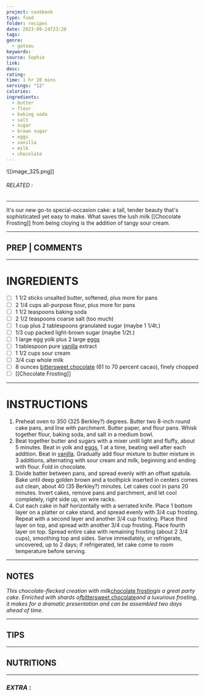 ```yaml
---
project: cookbook
type: food
folder: recipes
date: 2023-09-24T23:28
tags: 
genre:
  - gateau
keywords: 
source: Sophie
link: 
desc: 
rating: 
time: 1 hr 20 mins
servings: "12"
calories: 
ingredients:
  - butter
  - flour
  - baking soda
  - salt
  - sugar
  - brown sugar
  - eggs
  - vanilla
  - milk
  - chocolate
---
```


![[image_325.png]]
###### *RELATED* : 
---
It's our new go-to special-occasion cake: a tall, tender beauty that's sophisticated yet easy to make. What saves the lush milk [[Chocolate Frosting]] from being cloying is the addition of tangy sour cream.

---
## PREP | COMMENTS



---
# INGREDIENTS

- [ ] 1 1/2 sticks unsalted butter, softened, plus more for pans
- [ ] 2 1/4 cups all-purpose flour, plus more for pans
- [ ] 1 1/2 teaspoons baking soda
- [ ] 2 1/2 teaspoons coarse salt (too much)
- [ ] 1 cup plus 2 tablespoons granulated sugar (maybe 1 1/4t.)
- [ ] 1/3 cup packed light-brown sugar (maybe 1/2t.)
- [ ] 1 large egg yolk plus 2 large [eggs](http://www.marthastewart.com/dap/term/1002?lc=int_mb_1001)
- [ ] 1 tablespoon pure [vanilla](http://www.marthastewart.com/dap/term/1310?lc=int_mb_1001) extract
- [ ] 1 1/2 cups sour cream
- [ ] 3/4 cup whole milk
- [ ] 8 ounces [bittersweet chocolate](http://www.marthastewart.com/dap/term/1178?lc=int_mb_1001) (61 to 70 percent cacao), finely chopped
- [ ] [[Chocolate Frosting]]

---
# INSTRUCTIONS

1. Preheat oven to 350 (325 Berkley?) degrees. Butter two 8-inch round cake pans, and line with parchment. Butter paper, and flour pans. Whisk together flour, baking soda, and salt in a medium bowl.
2. Beat together butter and sugars with a mixer until light and fluffy, about 5 minutes. Beat in yolk and [eggs](http://www.marthastewart.com/dap/term/1002?lc=int_mb_1001), 1 at a time, beating well after each addition. Beat in [vanilla](http://www.marthastewart.com/dap/term/1310?lc=int_mb_1001). Gradually add flour mixture to butter mixture in 3 additions, alternating with sour cream and milk, beginning and ending with flour. Fold in chocolate.
3. Divide batter between pans, and spread evenly with an offset spatula. Bake until deep golden brown and a toothpick inserted in centers comes out clean, about 40 (35 Berkley?) minutes. Let cakes cool in pans 20 minutes. Invert cakes, remove pans and parchment, and let cool completely, right side up, on wire racks.
4. Cut each cake in half horizontally with a serrated knife. Place 1 bottom layer on a platter or cake stand, and spread evenly with 3/4 cup frosting. Repeat with a second layer and another 3/4 cup frosting. Place third layer on top, and spread with another 3/4 cup frosting. Place fourth layer on top. Spread entire cake with remaining frosting (about 2 3/4 cups), smoothing top and sides. Serve immediately, or refrigerate, uncovered, up to 2 days; if refrigerated, let cake come to room temperature before serving.

---
## NOTES

_This chocolate-flecked creation with milk_[chocolate frosting](http://www.marthastewart.com/350198/chocolate-frosting?lc=int_mb_1001)_is a great party cake. Enriched with shards of_[bittersweet chocolate](http://www.marthastewart.com/dap/term/1178?lc=int_mb_1001)_and a luxurious frosting, it makes for a dramatic presentation and can be assembled two days ahead of time._

---
## TIPS



---
## NUTRITIONS



---
### *EXTRA* :



